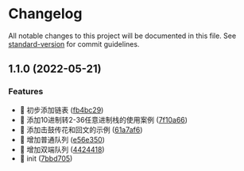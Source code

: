# Changelog

All notable changes to this project will be documented in this file. See [standard-version](https://github.com/conventional-changelog/standard-version) for commit guidelines.

## 1.1.0 (2022-05-21)


### Features

* 🎸 初步添加链表 ([fb4bc29](https://github.com/zhaodeezhu/ts-data-structures/commit/fb4bc298b070df9bf84d21242cdd98dc22f3b2bb))
* 🎸 添加10进制转2-36任意进制栈的使用案例 ([7f10a66](https://github.com/zhaodeezhu/ts-data-structures/commit/7f10a66df5b2a8d303a29640865c937136068257))
* 🎸 添加击鼓传花和回文的示例 ([61a7af6](https://github.com/zhaodeezhu/ts-data-structures/commit/61a7af6f3c1f089a6f90cbe29fc51a6fc62d8c3b))
* 🎸 增加普通队列 ([e56e350](https://github.com/zhaodeezhu/ts-data-structures/commit/e56e3507aa5aff111aa65d48a14f38f66b52a50c))
* 🎸 增加双端队列 ([4424418](https://github.com/zhaodeezhu/ts-data-structures/commit/4424418d5c24beb87755c07265a9d680227e340b))
* 🎸 init ([7bbd705](https://github.com/zhaodeezhu/ts-data-structures/commit/7bbd705f34c45d29396627b30f912f059c55d78e))
